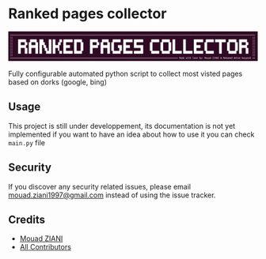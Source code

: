 # Ranked pages collector

<p align="center">
  <img src="art/logo.png" alt="logo" />
</p>

Fully configurable automated python script to collect most visted pages based on dorks (google, bing)

## Usage

This project is still under developpement, its documentation is not yet implemented if you want to have an idea about how to use it you can check ```main.py``` file


## Security

If you discover any security related issues, please email mouad.ziani1997@gmail.com instead of using the issue tracker.

## Credits

- [Mouad ZIANI](https://github.com/mouadziani)
- [All Contributors](../../contributors)
